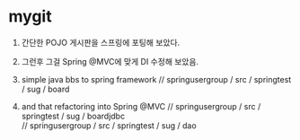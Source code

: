 # mygit

 1. 간단한 POJO 게시판을 스프링에 포팅해 보았다.
 2. 그런후 그걸 Spring @MVC에 맞게 DI 수정해 보았음.

 1. simple java bbs to spring framework
   //  springusergroup / src / springtest / sug / board 
 2. and that refactoring into Spring @MVC 
   //  springusergroup / src / springtest / sug / boardjdbc  
   //  springusergroup / src / springtest / sug / dao 

